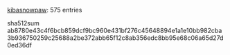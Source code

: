 [kibasnowpaw](https://github.com/kibasnowpaw): 575 entries

sha512sum ab8780e43c4f6bcb859dcf9bc960e431bf276c45648894e1a1e10bb982cba3b936750259c25688a2be372abb65f12c8ab356edc8bb95e68c06a65d27d0ed36df
